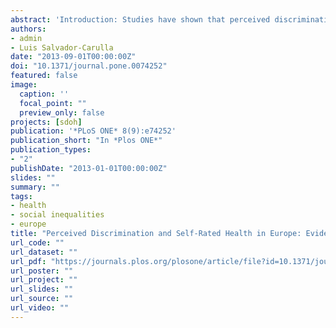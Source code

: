 ```yaml
---
abstract: 'Introduction: Studies have shown that perceived discrimination has an impact on our physical and mental health. A relevant part of literature has highlighted the influence of discrimination based on race or ethnicity on mental and physical health outcomes. However, the influence of other types of discrimination on health has been understudied. This study is aimed to explore how different types of discrimination are related to our subjective state of health, and so to compare the intensity of these relationships in the European context. Methods: We have performed a multilevel ordered analysis on the fifth wave of the European Social Survey (ESS 2010). This dataset has 52,458 units at individual level that are grouped in 26 European countries. In this study, the dependent variable is self-rated health (SRH) that is analyzed in relationship to ten explanatory variables of perceived discrimination: color or race, nationality, religion, language, ethnic group, age, gender, sexuality, disability and others. Results: The model identifies statistically significant differences in the effect that diverse types of perceived discrimination can generate on the self-rated health of Europeans. Specifically, this study identifies three well-defined types of perceived discrimination that can be related to poor health outcomes: (1) age discrimination; (2) disability discrimination; and (3) sexuality discrimination. In this sense, the effect on self-rated health of perceived discrimination related to aging and disabilities seems to be more relevant than other types of discrimination in the European context with a longer tradition in literature (e.g. ethnic and/or race-based). Conclusion: The present study shows that the relationship between perceived discrimination and health inequities in Europe are not random, but systematically distributed depending on factors such as age, sexuality and disabilities. Therefore the future orientation of EU social policies should aim to reduce the impact of these social determinants on health equity.'
authors:
- admin
- Luis Salvador-Carulla
date: "2013-09-01T00:00:00Z"
doi: "10.1371/journal.pone.0074252"
featured: false
image:
  caption: ''
  focal_point: ""
  preview_only: false
projects: [sdoh]
publication: '*PLoS ONE* 8(9):e74252'
publication_short: "In *Plos ONE*"
publication_types:
- "2"
publishDate: "2013-01-01T00:00:00Z"
slides: ""
summary: ""
tags:
- health
- social inequalities
- europe
title: "Perceived Discrimination and Self-Rated Health in Europe: Evidence from the European Social Survey (2010)"
url_code: ""
url_dataset: ""
url_pdf: "https://journals.plos.org/plosone/article/file?id=10.1371/journal.pone.0074252&type=printable"
url_poster: ""
url_project: ""
url_slides: ""
url_source: ""
url_video: ""
---
```

